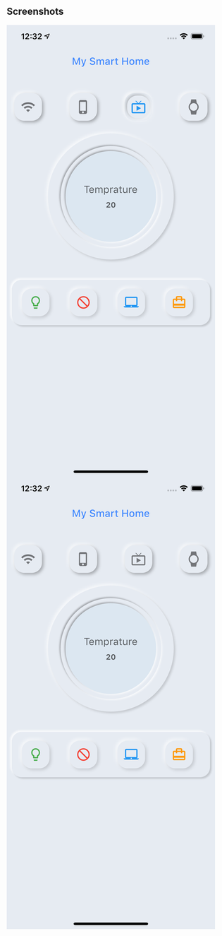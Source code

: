 <h2>Screenshots</h2>

<img src="assets/Simulator Screen Shot - iPhone Xs Max - 2020-08-18 at 12.33.43.png"
     alt="App Screenshot"
     style="float: left; margin-right: 10px;" />

<img src="assets/Simulator Screen Shot - iPhone Xs Max - 2020-08-18 at 12.33.39.png"
     alt="App Screenshot"
     style="float: left; margin-right: 10px;" />
